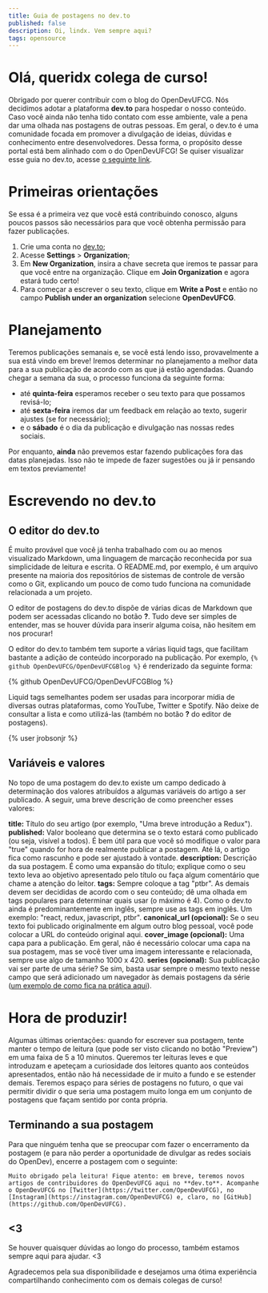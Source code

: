 ```yaml
---
title: Guia de postagens no dev.to
published: false
description: Oi, lindx. Vem sempre aqui?
tags: opensource
---
```

 
# Olá, queridx colega de curso! 

Obrigado por querer contribuir com o blog do OpenDevUFCG. Nós decidimos adotar a plataforma **dev.to** para hospedar o nosso conteúdo. Caso você ainda não tenha tido contato com esse ambiente, vale a pena dar uma olhada nas postagens de outras pessoas. Em geral, o dev.to é uma comunidade focada em promover a divulgação de ideias, dúvidas e conhecimento entre desenvolvedores. Dessa forma, o propósito desse portal está bem alinhado com o do OpenDevUFCG!
Se quiser visualizar esse guia no dev.to, acesse [o seguinte link](https://dev.to/opendevufcg/guia-de-postagens-no-dev-to-3c1b-temp-slug-6645055?preview=425fc609e9fa6bbd74139294f6c7220e91b6e75c9f38c54d0549d7886b8537a20d36d21bb00ccb2de68aaaa789a28f37e13a48542d6fab81ef7ddb0c).

# Primeiras orientações

Se essa é a primeira vez que você está contribuindo conosco, alguns poucos passos são necessários para que você obtenha permissão para fazer publicações.

1. Crie uma conta no [dev.to](dev.to);
2. Acesse **Settings** > **Organization**;
3. Em **New Organization**, insira a chave secreta que iremos te passar para que você entre na organização. Clique em **Join Organization** e agora estará tudo certo!
4. Para começar a escrever o seu texto, clique em **Write a Post** e então no campo **Publish under an organization** selecione **OpenDevUFCG**. 

# Planejamento

Teremos publicações semanais e, se você está lendo isso, provavelmente a sua está vindo em breve! Iremos determinar no planejamento a melhor data para a sua publicação de acordo com as que já estão agendadas. Quando chegar a semana da sua, o processo funciona da seguinte forma:

- até **quinta-feira** esperamos receber o seu texto para que possamos revisá-lo;
- até **sexta-feira** iremos dar um feedback em relação ao texto, sugerir ajustes (se for necessário);
- e o **sábado** é o dia da publicação e divulgação nas nossas redes sociais.

Por enquanto, **ainda** não prevemos estar fazendo publicações fora das datas planejadas. Isso não te impede de fazer sugestões ou já ir pensando em textos previamente!

# Escrevendo no dev.to

## O editor do dev.to

É muito provável que você já tenha trabalhado com ou ao menos visualizado Markdown, uma linguagem de marcação reconhecida por sua simplicidade de leitura e escrita. O README.md, por exemplo, é um arquivo presente na maioria dos repositórios de sistemas de controle de versão como o Git, explicando um pouco de como tudo funciona na comunidade relacionada a um projeto.

O editor de postagens do dev.to dispõe de várias dicas de Markdown que podem ser acessadas clicando no botão **?**. Tudo deve ser simples de entender, mas se houver dúvida para inserir alguma coisa, não hesitem em nos procurar!

O editor do dev.to também tem suporte a várias liquid tags, que facilitam bastante a adição de conteúdo incorporado na publicação. Por exemplo, `{% github OpenDevUFCG/OpenDevUFCGBlog %}` é renderizado da seguinte forma:

{% github OpenDevUFCG/OpenDevUFCGBlog %}

Liquid tags semelhantes podem ser usadas para incorporar mídia de diversas outras plataformas, como YouTube, Twitter e Spotify. Não deixe de consultar a lista e como utilizá-las (também no botão **?** do editor de postagens).

{% user jrobsonjr %}

## Variáveis e valores

No topo de uma postagem do dev.to existe um campo dedicado à determinação dos valores atribuídos a algumas variáveis do artigo a ser publicado. A seguir, uma breve descrição de como preencher esses valores:

**title:** Título do seu artigo (por exemplo, "Uma breve introdução a Redux").
**published:** Valor booleano que determina se o texto estará como publicado (ou seja, visível a todos). É bem útil para que você só modifique o valor para "true" quando for hora de realmente publicar a postagem. Até lá, o artigo fica como rascunho e pode ser ajustado à vontade.
**description:** Descrição da sua postagem. É como uma expansão do título; explique como o seu texto leva ao objetivo apresentado pelo título ou faça algum comentário que chame a atenção do leitor.
**tags:** Sempre coloque a tag "ptbr". As demais devem ser decididas de acordo com o seu conteúdo; dê uma olhada em tags populares para determinar quais usar (o máximo é 4). Como o dev.to ainda é predominantemente em inglês, sempre use as tags em inglês. Um exemplo: "react, redux, javascript, ptbr". 
**canonical_url (opcional):** Se o seu texto foi publicado originalmente em algum outro blog pessoal, você pode colocar a URL do conteúdo original aqui.
**cover_image (opcional):** Uma capa para a publicação. Em geral, não é necessário colocar uma capa na sua postagem, mas se você tiver uma imagem interessante e relacionada, sempre use algo de tamanho 1000 x 420.
**series (opcional):** Sua publicação vai ser parte de uma série? Se sim, basta usar sempre o mesmo texto nesse campo que será adicionado um navegador às demais postagens da série ([um exemplo de como fica na prática aqui](https://dev.to/azure/learning-python-from-scratch-getting-started-windows-40e9)).

# Hora de produzir!

Algumas últimas orientações: quando for escrever sua postagem, tente manter o tempo de leitura (que pode ser visto clicando no botão "Preview") em uma faixa de 5 a 10 minutos. Queremos ter leituras leves e que introduzam e apeteçam a curiosidade dos leitores quanto aos conteúdos apresentados, então não há necessidade de ir muito a fundo e se estender demais. Teremos espaço para séries de postagens no futuro, o que vai permitir dividir o que seria uma postagem muito longa em um conjunto de postagens que façam sentido por conta própria.

## Terminando a sua postagem

Para que ninguém tenha que se preocupar com fazer o encerramento da postagem (e para não perder a oportunidade de divulgar as redes sociais do OpenDev), encerre a postagem com o seguinte:

```
Muito obrigado pela leitura! Fique atento: em breve, teremos novos artigos de contribuidores do OpenDevUFCG aqui no **dev.to**. Acompanhe o OpenDevUFCG no [Twitter](https://twitter.com/OpenDevUFCG), no [Instagram](https://instagram.com/OpenDevUFCG) e, claro, no [GitHub](https://github.com/OpenDevUFCG).
```

## <3

Se houver quaisquer dúvidas ao longo do processo, também estamos sempre aqui para ajudar. <3

Agradecemos pela sua disponibilidade e desejamos uma ótima experiência compartilhando conhecimento com os demais colegas de curso!
